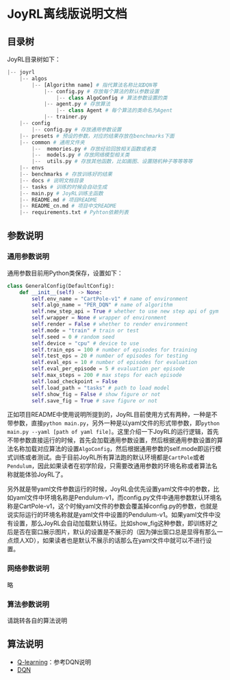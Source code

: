 # JoyRL离线版说明文档

## 目录树

JoyRL目录树如下：
```python
|-- joyrl
    |-- algos
        |-- [Algorithm name] # 指代算法名称比如DQN等
            |-- config.py # 存放每个算法的默认参数设置
                |-- class AlgoConfig # 算法参数设置的类
            |-- agent.py # 存放算法
                |-- class Agent # 每个算法的类命名为Agent
            |-- trainer.py
    |-- config 
        |-- config.py # 存放通用参数设置
    |-- presets # 预设的参数，对应的结果存放在benchmarks下面
    |-- common # 通用文件夹
        |--  memories.py # 存放经验回放相关函数或者类
        |--  models.py # 存放网络模型相关类
        |--  utils.py # 存放其他函数，比如画图、设置随机种子等等等等
    |-- envs
    |-- benchmarks # 存放训练好的结果
    |-- docs # 说明文档目录
    |-- tasks # 训练的时候会自动生成
    |-- main.py # JoyRL训练主函数
    |-- README.md # 项目README
    |-- README_cn.md # 项目中文README
    |-- requirements.txt # Pyhton依赖列表
```
## 参数说明

### 通用参数说明

通用参数目前用Python类保存，设置如下：

```python
class GeneralConfig(DefaultConfig):
    def __init__(self) -> None:
        self.env_name = "CartPole-v1" # name of environment
        self.algo_name = "PER_DQN" # name of algorithm
        self.new_step_api = True # whether to use new step api of gym
        self.wrapper = None # wrapper of environment
        self.render = False # whether to render environment
        self.mode = "train" # train or test
        self.seed = 0 # random seed
        self.device = "cpu" # device to use
        self.train_eps = 100 # number of episodes for training
        self.test_eps = 20 # number of episodes for testing
        self.eval_eps = 10 # number of episodes for evaluation
        self.eval_per_episode = 5 # evaluation per episode
        self.max_steps = 200 # max steps for each episode
        self.load_checkpoint = False
        self.load_path = "tasks" # path to load model
        self.show_fig = False # show figure or not
        self.save_fig = True # save figure or not
```
正如项目README中使用说明所提到的，JoyRL目前使用方式有两种，一种是不带参数，直接```python main.py```，另外一种是以yaml文件的形式带参数，即```python main.py --yaml [path of yaml file]```。这里介绍一下JoyRL的运行逻辑，首先不带参数直接运行的时候，首先会加载通用参数设置，然后根据通用参数设置的算法名称加载对应算法的设置```AlgoConfig```，然后根据通用参数的self.mode即运行模式训练或者测试。由于目前JoyRL所有算法跑的默认环境都是```CartPole```或者```Pendulum```，因此如果读者在初学阶段，只需要改通用参数的环境名称或者算法名称就能体验JoyRL了。

另外就是带yaml文件参数运行的时候，JoyRL会优先设置yaml文件中的参数，比如yaml文件中环境名称是Pendulum-v1，而config.py文件中通用参数默认环境名称是CartPole-v1，这个时候yaml文件的参数会覆盖掉config.py的参数，也就是说实际运行的环境名称就是yaml文件中设置的Pendulum-v1。如果yaml文件中没有设置，那么JoyRL会自动加载默认特征。比如show_fig这种参数，即训练好之后是否在窗口展示图片，默认的设置是不展示的（因为弹出窗口总是显得有那么一点烦人XD），如果读者也是默认不展示的话那么在yaml文件中就可以不进行设置。
### 网络参数说明

略
### 算法参数说明

请跳转各自的算法说明

## 算法说明
* [Q-learning](Q-learning.md)：参考DQN说明
* [DQN](./DQN.md)